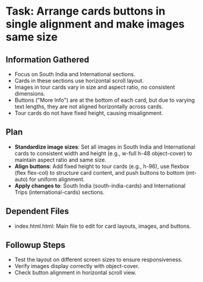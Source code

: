 # Task: Arrange cards buttons in single alignment and make images same size

## Information Gathered
- Focus on South India and International sections.
- Cards in these sections use horizontal scroll layout.
- Images in tour cards vary in size and aspect ratio, no consistent dimensions.
- Buttons ("More Info") are at the bottom of each card, but due to varying text lengths, they are not aligned horizontally across cards.
- Tour cards do not have fixed height, causing misalignment.

## Plan
- **Standardize image sizes**: Set all images in South India and International cards to consistent width and height (e.g., w-full h-48 object-cover) to maintain aspect ratio and same size.
- **Align buttons**: Add fixed height to tour cards (e.g., h-96), use flexbox (flex flex-col) to structure card content, and push buttons to bottom (mt-auto) for uniform alignment.
- **Apply changes to**: South India (south-india-cards) and International Trips (international-cards) sections.

## Dependent Files
- index.html.html: Main file to edit for card layouts, images, and buttons.

## Followup Steps
- Test the layout on different screen sizes to ensure responsiveness.
- Verify images display correctly with object-cover.
- Check button alignment in horizontal scroll view.
